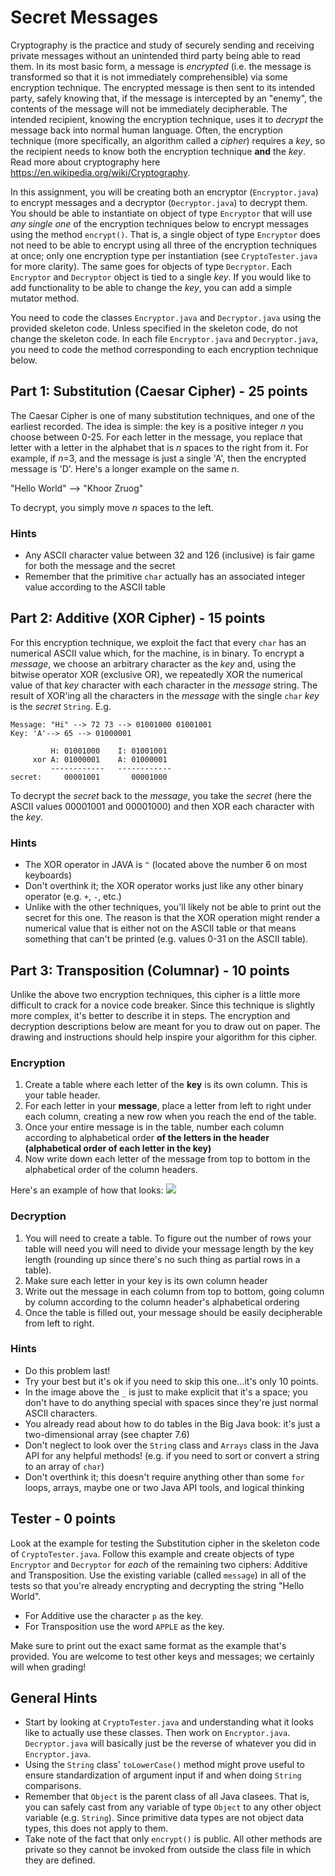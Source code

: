# Secret Messages

Cryptography is the practice and study of securely sending and receiving private messages without an unintended third party being able to read them. In its most basic form, a message is _encrypted_ (i.e. the message is transformed so that it is not immediately comprehensible) via some encryption technique. The encrypted message is then sent to its intended party, safely knowing that, if the message is intercepted by an "enemy", the contents of the message will not be immediately decipherable. The intended recipient, knowing the encryption technique, uses it to _decrypt_ the message back into normal human language. Often, the encryption technique (more specifically, an algorithm called a _cipher_) requires a _key_, so the recipient needs to know both the encryption technique **and** the _key_. Read more about cryptography here https://en.wikipedia.org/wiki/Cryptography.

In this assignment, you will be creating both an encryptor (`Encryptor.java`) to encrypt messages and a decryptor (`Decryptor.java`) to decrypt them. You should be able to instantiate on object of type `Encryptor` that will use _any single one_ of the encryption techniques below to encrypt messages using the method `encrypt()`. That is, a single object of type `Encryptor` does not need to be able to encrypt using all three of the encryption techniques at once; only one encryption type per instantiation (see `CryptoTester.java` for more clarity). The same goes for objects of type `Decryptor`. Each `Encryptor` and `Decryptor` object is tied to a single _key_. If you would like to add functionality to be able to change the _key_, you can add a simple mutator method.

You need to code the classes `Encryptor.java` and `Decryptor.java` using the provided skeleton code. Unless specified in the skeleton code, do not change the skeleton code. In each file `Encryptor.java` and `Decryptor.java`, you need to code the method corresponding to each encryption technique below. 

## Part 1: Substitution (Caesar Cipher) - 25 points
The Caesar Cipher is one of many substitution techniques, and one of the earliest recorded. The idea is simple: the key is a positive integer _n_ you choose between 0-25. For each letter in the message, you replace that letter with a letter in the alphabet that is _n_ spaces to the right from it. For example, if _n_=3, and the message is just a single 'A', then the encrypted message is 'D'. Here's a longer example on the same _n_.

"Hello World" --> "Khoor Zruog"

To decrypt, you simply move _n_ spaces to the left. 

### Hints
* Any ASCII character value between 32 and 126 (inclusive) is fair game for both the message and the secret
* Remember that the primitive `char` actually has an associated integer value according to the ASCII table


## Part 2: Additive (XOR Cipher) - 15 points
For this encryption technique, we exploit the fact that every `char` has an numerical ASCII value which, for the machine, is in binary. To encrypt a _message_, we choose an arbitrary character  as the _key_ and, using the bitwise operator XOR (exclusive OR), we repeatedly XOR the numerical value of that _key_ character with each character in the _message_ string. The result of XOR'ing all the characters in the _message_ with the single `char` _key_ is the _secret_ `String`. E.g. </br>

    Message: "Hi" --> 72 73 --> 01001000 01001001 
    Key: 'A'--> 65 --> 01000001

             H: 01001000    I: 01001001
         xor A: 01000001    A: 01000001
             ------------   ------------
    secret:     00001001       00001000

To decrypt the _secret_ back to the _message_, you take the _secret_ (here the ASCII values 00001001 and 00001000) and then XOR each character with the _key_. 

### Hints
* The XOR operator in JAVA is  `^` (located above the number 6 on most keyboards)
* Don't overthink it; the XOR operator works just like any other binary operator (e.g. `+`, `-`, etc.)
* Unlike with the other techniques, you'll likely not be able to print out the secret for this one. The reason is that the XOR operation might render a numerical value that is either not on the ASCII table or that means something that can't be printed (e.g. values 0-31 on the ASCII table).

## Part 3: Transposition (Columnar) - 10 points
Unlike the above two encryption techniques, this cipher is a little more difficult to crack for a novice code breaker. Since this technique is slightly more complex, it's better to describe it in steps. The encryption and decryption descriptions below are meant for you to draw out on paper. The drawing and instructions should help inspire your algorithm for this cipher.
### Encryption
1. Create a table where each letter of the **key** is its own column. This is your table header.
2. For each letter in your **message**, place a letter from left to right under each column, creating a new row when you reach the end of the table.
3. Once your entire message is in the table, number each column according to alphabetical order **of the letters in the header (alphabetical order of each letter in the key)**
4. Now write down each letter of the message from top to bottom in the alphabetical order of the column headers.

Here's an example of how that looks:
![](transposition.png)


### Decryption
1. You will need to create a table. To figure out the number of rows your table will need you will need to divide your message length by the key length (rounding up since there's no such thing as partial rows in a table).
2. Make sure each letter in your key is its own column header
3. Write out the message in each column from top to bottom, going column by column according to the column header's alphabetical ordering
4. Once the table is filled out, your message should be easily decipherable from left to right.
### Hints
* Do this problem last!
* Try your best but it's ok if you need to skip this one...it's only 10 points.
* In the image above the `_` is just to make explicit that it's a space; you don't have to do anything special with spaces since they're just normal ASCII characters.
* You already read about how to do tables in the Big Java book: it's just a two-dimensional array (see chapter 7.6)
* Don't neglect to look over the `String` class and `Arrays` class in the Java API for any helpful methods! (e.g. if you need to sort or convert a string to an array of `char`)
* Don't overthink it; this doesn't require anything other than some `for` loops, arrays, maybe one or two Java API tools, and logical thinking

## Tester - 0 points
Look at the example for testing the Substitution cipher in the skeleton code of `CryptoTester.java`. Follow this example and create objects of type `Encryptor` and `Decryptor` for _each_ of the remaining two ciphers: Additive and Transposition. Use the existing variable (called `message`) in all of the tests so that you're already encrypting and decrypting the string "Hello World". 
* For Additive use the character `p` as the key.
* For Transposition use the word `APPLE` as the key.

Make sure to print out the exact same format as the example that's provided. You are welcome to test other keys and messages; we certainly will when grading!

## General Hints
* Start by looking at `CryptoTester.java` and understanding what it looks like to actually use these classes. Then work on `Encryptor.java`. `Decryptor.java` will basically just be the reverse of whatever you did in `Encryptor.java`.
* Using the `String` class' `toLowerCase()` method might prove useful to ensure standardization of argument input if and when doing `String` comparisons.
* Remember that `Object` is the parent class of all Java clasees. That is, you can safely cast from any variable of type `Object` to any other object variable (e.g. `String`). Since primitive data types are not object data types, this does not apply to them.
* Take note of the fact that only `encrypt()` is public. All other methods are private so they cannot be invoked from outside the class file in which they are defined.